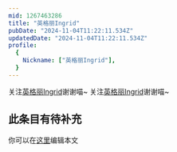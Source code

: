 ```yaml
---
mid: 1267463286
title: "英格丽Ingrid"
pubDate: "2024-11-04T11:22:11.534Z"
updatedDate: "2024-11-04T11:22:11.534Z"
profile:
  {
    Nickname: ["英格丽Ingrid"],
  }
---
```


关注[英格丽Ingrid](https://space.bilibili.com/1267463286)谢谢喵~ 关注[英格丽Ingrid](https://space.bilibili.com/1267463286)谢谢喵~

## 此条目有待补充
你可以在[这里](https://github.com/Yuhanawa/VTuber.ICU/edit/master/src/content/v/英格丽Ingrid/index.md)编辑本文
